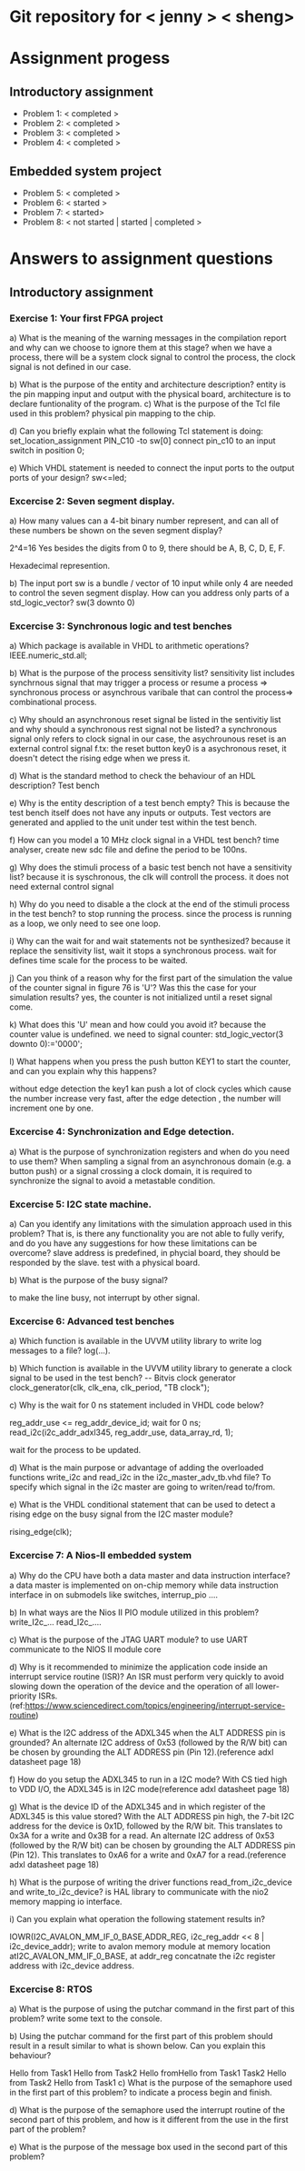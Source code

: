 # Git repository for < jenny > < sheng>

# Assignment progess

## Introductory assignment
 - Problem 1: <  completed >
 - Problem 2: <  completed >
 - Problem 3: <  completed >
 - Problem 4: <  completed >

## Embedded system project
 - Problem 5:  <  completed >
 - Problem 6: < started >
 - Problem 7: < started>
 - Problem 8: < not started | started | completed >


 # Answers to assignment questions

 ## Introductory assignment

 ### Exercise 1: Your first FPGA project

a) What is the meaning of the warning messages in the compilation report and why can we choose to ignore them at this stage?
 when we have  a process, there will be a system clock signal to control the process, the clock signal is not defined in our case.

b) What is the purpose of the entity and architecture description?
  entity is the pin mapping input and output with  the physical board, architecture is to declare funtionality of the program.
c) What is the purpose of the Tcl file used in this problem?
   physical pin mapping to the chip.

d) Can you briefly explain what the following Tcl statement is doing:
set_location_assignment PIN_C10 -to sw[0]
connect pin_c10 to an input switch in position 0;

e) Which VHDL statement is needed to connect the input ports to the output ports of your design?
    sw<=led;


 ### Excercise 2: Seven segment display.
 a) How many values can a 4-bit binary number represent, and can all of these numbers be shown on the seven segment display?

 2^4=16 Yes besides the  digits from 0 to 9, there should be A, B, C, D, E, F.

Hexadecimal represention.

b) The input port sw is a bundle / vector of 10 input while only 4 are needed to control the seven segment display. How can you address only parts of a std_logic_vector?
sw(3 downto 0)

 ### Excercise  3: Synchronous logic and test benches
 a) Which package is available in VHDL to arithmetic operations?
   IEEE.numeric_std.all;

b) What is the purpose of the process sensitivity list?
sensitivity list includes  synchrnous signal that may  trigger a process or resume a process => synchronous process
or asynchrous varibale that can control the process=> combinational process.


c) Why should an asynchronous reset signal be listed in the sentivitiy list and why should a synchronous rest signal not be listed?
a synchronous signal only refers to clock signal in our case, the asychrounous reset is an external control signal f.tx:
the reset button key0 is a asychronous reset, it doesn't detect the rising edge when we press it.

d) What is the standard method to check the behaviour of an HDL description?
   Test bench

e) Why is the entity description of a test bench empty?
This is because the test bench itself does not have any inputs or outputs. Test vectors are generated and applied to the unit under test within the test bench.

f) How can you model a 10 MHz clock signal in a VHDL test bench?
time analyser, create new sdc file and define the period to be 100ns.

g) Why does the stimuli process of a basic test bench not have a sensitivity list?
because it is syschronous, the clk will controll the process. it does not need external control signal


h) Why do you need to disable a the clock at the end of the stimuli process in the test bench?
to stop running the process. since the process is running as a loop, we only need to see one loop.

i) Why can the wait for and wait statements not be synthesized?
because it replace the sensitivity list, wait  it stops a synchronous process. wait for defines time scale for the process to be waited.

j) Can you think of a reason why for the first part of the simulation the value of the counter signal in figure 76 is 'U'? Was this the case for your simulation results?
yes, the counter is not initialized until a reset signal come.

k) What does this 'U' mean and how could you avoid it?
because the counter value is undefined. we need to signal counter: std_logic_vector(3 downto 0):='0000';

l) What happens when you press the push button KEY1 to start the counter, and can you explain why this happens?

without edge detection the key1 kan push a lot of clock cycles which cause the number increase very fast, after the edge detection , the number will increment one by one.

### Excercise 4: Synchronization and Edge detection.
a) What is the purpose of synchronization registers and when do you need to use them?
When sampling a signal from an asynchronous domain (e.g. a button push) or a signal crossing a clock domain, it is required to synchronize the signal to avoid a metastable condition.

### Excercise 5: I2C state machine.


a) Can you identify any limitations with the simulation approach used in this problem? That is, is there any functionality you are not able to fully verify, and do you have any suggestions for how these limitations can be overcome?
slave address is predefined, in phycial board, they should be responded by the slave. test with a physical board.

b) What is the purpose of the busy signal?

to make the line busy, not interrupt by other signal.

### Excercise 6:  Advanced test benches
a) Which function is available in the UVVM utility library to write log messages to a file?
log(...).

b) Which function is available in the UVVM utility library to generate a clock signal to be used in the test bench?
-- Bitvis clock generator
  clock_generator(clk, clk_ena, clk_period, "TB clock");


c) Why is the wait for 0 ns statement included in VHDL code below?

reg_addr_use <= reg_addr_device_id;
wait for 0 ns;
read_i2c(i2c_addr_adxl345, reg_addr_use, data_array_rd, 1);

 wait for the process to be updated.
 
d) What is the main purpose or advantage of adding the overloaded functions write_i2c and read_i2c in the i2c_master_adv_tb.vhd file?
To specify which signal in the i2c master are going to writen/read to/from.


e) What is the VHDL conditional statement that can be used to detect a rising edge on the busy signal from the I2C master module?

rising_edge(clk);

### Excercise 7: A Nios-II embedded system 
a) Why do the CPU have both a data master and data instruction interface?
a data master is  implemented on on-chip memory while data instruction interface in on submodels like switches, interrup_pio .... 

b) In what ways are the Nios II PIO module utilized in this problem?
write_I2c_... read_I2c_....

c) What is the purpose of the JTAG UART module?
to use UART communicate to the NIOS II module core

d) Why is it recommended to minimize the application code inside an interrupt service routine (ISR)?
 An ISR must perform very quickly to avoid slowing down the operation of the device and the operation of all lower-priority ISRs.(ref:https://www.sciencedirect.com/topics/engineering/interrupt-service-routine)

e) What is the I2C address of the ADXL345 when the ALT ADDRESS pin is grounded?
An alternate I2C address of 0x53 (followed by the R/W bit)
can be chosen by grounding the ALT ADDRESS pin (Pin 12).(reference adxl datasheet page 18)

f) How do you setup the ADXL345 to run in a I2C mode?
With CS tied high to VDD I/O, the ADXL345 is in I2C mode(reference adxl datasheet page 18)

g) What is the device ID of the ADXL345 and in which register of the ADXL345 is this value stored?
With the ALT ADDRESS pin
high, the 7-bit I2C address for the device is 0x1D, followed by
the R/W bit. This translates to 0x3A for a write and 0x3B for a
read. An alternate I2C address of 0x53 (followed by the R/W bit)
can be chosen by grounding the ALT ADDRESS pin (Pin 12).
This translates to 0xA6 for a write and 0xA7 for a read.(reference adxl datasheet page 18)

h) What is the purpose of writing the driver functions read_from_i2c_device and write_to_i2c_device?
is HAL library to communicate with the nio2 memory mapping io interface.

i) Can you explain what operation the following statement results in?

IOWR(I2C_AVALON_MM_IF_0_BASE,ADDR_REG, i2c_reg_addr << 8 | i2c_device_addr);
write to avalon memory module at memory location atI2C_AVALON_MM_IF_0_BASE, at addr_reg concatnate the i2c register address with i2c_device address.

### Excercise  8: RTOS
a) What is the purpose of using the putchar command in the first part of this problem?
write some text to the console.

b) Using the putchar command for the first part of this problem should result in a result similar to what is shown below. Can you explain this behaviour?

Hello from Task1
Hello from Task2
Hello fromHello from Task1
 Task2
Hello from Task2
Hello from Task1
c) What is the purpose of the semaphore used in the first part of this problem?
to indicate a process begin and finish.

d) What is the purpose of the semaphore used the interrupt routine of the second part of this problem, and how is it different from the use in the first part of the problem?

e) What is the purpose of the message box used in the second part of this problem?


